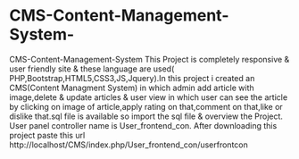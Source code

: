 # CMS-Content-Management-System-
CMS-Content-Management-System  This Project is completely responsive &amp; user friendly site &amp; these language are used( PHP,Bootstrap,HTML5,CSS3,JS,Jquery).In this project i created an CMS(Content Managment System) in which admin add article with image,delete &amp; update articles &amp; user view in which user can see the article by clicking on image of article,apply rating on that,comment on that,like or dislike that.sql file is available so import the sql file &amp; overview the Project. User panel controller name is User_frontend_con. After downloading this project paste this url http://localhost/CMS/index.php/User_frontend_con/userfrontcon
